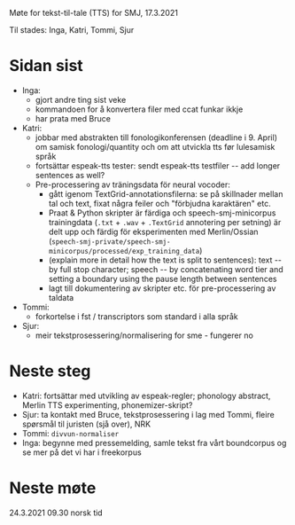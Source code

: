 Møte for tekst-til-tale (TTS) for SMJ, 17.3.2021

Til stades: Inga, Katri, Tommi, Sjur

# Sidan sist
- Inga:
    - gjort andre ting sist veke
    - kommandoen for å konvertera filer med ccat funkar ikkje
    - har prata med Bruce
- Katri:
    - jobbar med abstrakten till fonologikonferensen (deadline i 9. April) om samisk fonologi/quantity och om att utvickla tts før lulesamisk språk
    - fortsättar espeak-tts tester: sendt espeak-tts testfiler -- add longer sentences as well?
    - Pre-processering av träningsdata för neural vocoder:
        - gått igenom TextGrid-annotationsfilerna: se på skillnader mellan tal och text, fixat några feiler och "förbjudna karaktären" etc.
        - Praat & Python skripter är färdiga och speech-smj-minicorpus trainingdata
          (`.txt` + `.wav` + `.TextGrid` annotering per setning) är delt upp och färdig för eksperimenten med Merlin/Ossian (`speech-smj-private/speech-smj-minicorpus/processed/exp_training_data`)
        - (explain more in detail how the text is split to sentences): text -- by full stop character; speech -- by concatenating word tier and setting a boundary using the pause length between sentences
        - lagt till dokumentering av skripter etc. för pre-processering av taldata
- Tommi:
    - forkortelse i fst / transcriptors som  standard i alla språk
- Sjur:
    - meir tekstprosessering/normalisering for sme - fungerer no

# Neste steg
- Katri: fortsättar med utvikling av espeak-regler; phonology abstract, Merlin TTS experimenting, phonemizer-skript?
- Sjur: ta kontakt med Bruce, tekstprosessering i lag med Tommi, fleire spørsmål til juristen (sjå over), NRK
- Tommi: `divvun-normaliser`
- Inga: begynne med pressemelding, samle tekst fra vårt boundcorpus og se mer på det vi har i freekorpus

# Neste møte

24.3.2021 09.30 norsk tid
